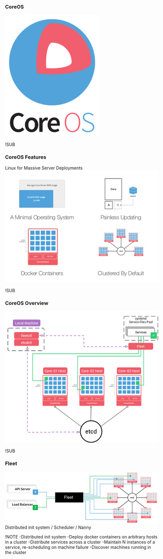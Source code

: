 ### CoreOS 
![CoreOS logo](images/logo-coreos.png) 


!SUB
### CoreOS Features
Linux for Massive Server Deployments
![CoreOS features](images/coreos-features.png) <!-- .element: class="noborder" -->

!SUB
### CoreOS Overview
![CoreOS features](images/coreos-overview.png) <!-- .element: class="noborder" -->

!SUB
### Fleet
![CoreOS fleet](images/fleet-overview.png) <!-- .element: class="noborder" -->
Distributed init system / Scheduler / Nanny

!NOTE
-Distributed init system
-Deploy docker containers on arbitrary hosts in a cluster
-Distribute services across a cluster 
-Maintain N instances of a service, re-scheduling on machine failure
-Discover machines running in the cluster
